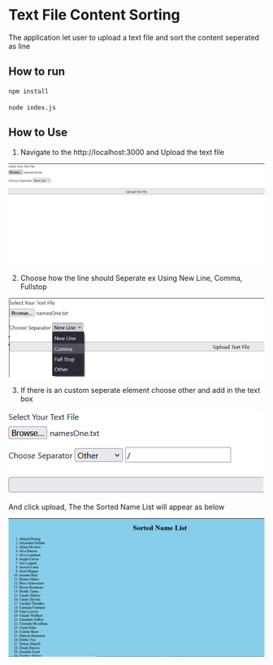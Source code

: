 # Text File Content Sorting

The application let user to upload a text file and sort the content seperated as line

## How to run

```
npm install

node index.js
```


## How to Use

1. Navigate to the http://localhost:3000 and Upload the text file

![Name Sorter Main Window](./img/NameSorter01.PNG)

2. Choose how the line should Seperate ex Using New Line, Comma, Fullstop

![Name Sorter Seperator](./img/NameSorter02.png)

3. If there is an custom seperate element choose other and add in the text box

![Name Sorter Custom Seperator](./img/NameSorter03.png)

And click upload, The the Sorted Name List will appear as below

![Sorted Name List](./img/NameSorter04.PNG)


